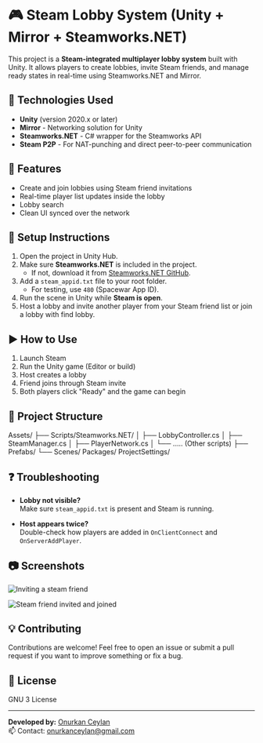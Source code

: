 # 🎮 Steam Lobby System (Unity + Mirror + Steamworks.NET)

This project is a **Steam-integrated multiplayer lobby system** built with Unity. It allows players to create lobbies, invite Steam friends, and manage ready states in real-time using Steamworks.NET and Mirror.

## 🧩 Technologies Used

- **Unity** (version 2020.x or later)
- **Mirror** - Networking solution for Unity
- **Steamworks.NET** - C# wrapper for the Steamworks API
- **Steam P2P** - For NAT-punching and direct peer-to-peer communication

## 🚀 Features

- Create and join lobbies using Steam friend invitations
- Real-time player list updates inside the lobby
- Lobby search
- Clean UI synced over the network

## 🔧 Setup Instructions

1. Open the project in Unity Hub.
2. Make sure **Steamworks.NET** is included in the project.
   - If not, download it from [Steamworks.NET GitHub](https://github.com/rlabrecque/Steamworks.NET).
3. Add a `steam_appid.txt` file to your root folder.
   - For testing, use `480` (Spacewar App ID).
4. Run the scene in Unity while **Steam is open**.
5. Host a lobby and invite another player from your Steam friend list or join a lobby with find lobby.

## ▶️ How to Use

1. Launch Steam
2. Run the Unity game (Editor or build)
3. Host creates a lobby
4. Friend joins through Steam invite
5. Both players click "Ready" and the game can begin

## 📁 Project Structure
Assets/
├── Scripts/Steamworks.NET/
│ ├── LobbyController.cs
│ ├── SteamManager.cs
│ ├── PlayerNetwork.cs
│ └── ..... (Other scripts)
├── Prefabs/
└── Scenes/
Packages/
ProjectSettings/

## ❓ Troubleshooting

- **Lobby not visible?**  
  Make sure `steam_appid.txt` is present and Steam is running.

- **Host appears twice?**  
  Double-check how players are added in `OnClientConnect` and `OnServerAddPlayer`.

## 📷 Screenshots
  ![Inviting a steam friend](https://github.com/user-attachments/assets/a87491a4-e526-436e-9760-441f37ee3dbb)
  
  ![Steam friend invited and joined](https://github.com/user-attachments/assets/b2fc80f0-5a8b-44b7-9587-46c9d580d52f)

  

## 💡 Contributing

Contributions are welcome! Feel free to open an issue or submit a pull request if you want to improve something or fix a bug.

## 📜 License

GNU 3 License

---

**Developed by:** [Onurkan Ceylan](https://github.com/Onurkan811)  
📫 Contact: onurkanceylan@gmail.com



